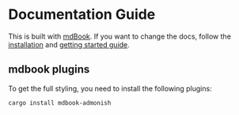 # Documentation Guide

This is built with [mdBook](https://github.com/rust-lang/mdBook). If you want to change the docs,
follow the [installation](https://rust-lang.github.io/mdBook/guide/installation.html) and [getting started guide](https://rust-lang.github.io/mdBook/guide/creating.html).

## mdbook plugins

To get the full styling, you need to install the following plugins:

```sh
cargo install mdbook-admonish
```
